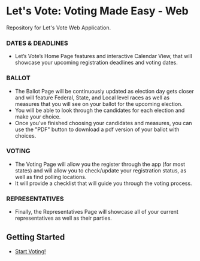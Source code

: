 # Let's Vote: Voting Made Easy - Web

Repository for Let's Vote Web Application. 

### DATES & DEADLINES
 - Let’s Vote’s Home Page features and interactive Calendar View, that will showcase your upcoming registration deadlines and voting dates. 
### BALLOT
 - The Ballot Page will be continuously updated as election day gets closer and will feature Federal, State, and Local level races as well as measures that you will see on your      ballot for the upcoming election. 
 - You will be able to look through the candidates for each election and make your choice.
 - Once you've finished choosing your candidates and measures, you can use the "PDF" button to download a pdf version of your ballot with choices. 
### VOTING
 - The Voting Page will allow you the register through the app (for most states) and will allow you to check/update your registration status, as well as find polling locations. 
 - It will provide a checklist that will guide you through the voting process.
### REPRESENTATIVES 
 - Finally, the Representatives Page will showcase all of your current representatives as well as their parties.


## Getting Started

- [Start Voting!](https://letsvoteusa.com/)

